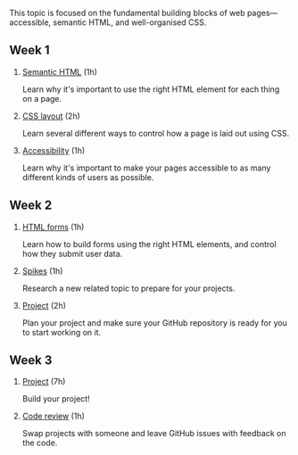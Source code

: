 This topic is focused on the fundamental building blocks of web pages—accessible, semantic HTML, and well-organised CSS.

## Week 1

1. [Semantic HTML](/workshops/semantic-html/) (1h)

   Learn why it's important to use the right HTML element for each thing on a page.

1. [CSS layout](/workshops/css-layout/) (2h)

   Learn several different ways to control how a page is laid out using CSS.

1. [Accessibility](/workshops/learn-a11y/) (1h)

   Learn why it's important to make your pages accessible to as many different kinds of users as possible.

## Week 2

1. [HTML forms](/workshops/html-forms/) (1h)

   Learn how to build forms using the right HTML elements, and control how they submit user data.

1. [Spikes](../spikes/) (1h)

   Research a new related topic to prepare for your projects.

1. [Project](../project/) (2h)

   Plan your project and make sure your GitHub repository is ready for you to start working on it.

## Week 3

1. [Project](../project/) (7h)

   Build your project!

1. [Code review](/course/handbook/code-review/) (1h)

   Swap projects with someone and leave GitHub issues with feedback on the code.
